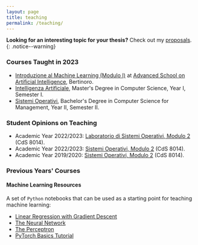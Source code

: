 ```yaml
---
layout: page
title: teaching
permalink: /teaching/
---
```


**Looking for an interesting topic for your thesis?** Check out my [proposals](proposals). 
{: .notice--warning}

### Courses Taught in 2023

* [Introduzione al Machine Learning (Modulo I)](https://github.com/lozingaro/asai-er-ml) at [Advanced School on Artificial Intelligence](https://asai-er.github.io), Bertinoro.
* [Intelligenza Artificiale](81940), Master's Degree in Computer Science, Year I, Semester I.
* [Sistemi Operativi](08574), Bachelor's Degree in Computer Science for Management, Year II, Semester II.

### Student Opinions on Teaching

* Academic Year 2022/2023: [Laboratorio di Sistemi Operativi, Modulo 2](../assets/pdf/Resoconto-20222497664.pdf) (CdS 8014).
* Academic Year 2022/2023: [Sistemi Operativi, Modulo 2](../assets/pdf/Resoconto-20222497120.pdf) (CdS 8014).
* Academic Year 2019/2020: [Sistemi Operativi, Modulo 2](../assets/pdf/Resoconto-20192460892.pdf) (CdS 8014).

### Previous Years' Courses

#### Machine Learning Resources

A set of `Python` notebooks that can be used as a starting point for teaching machine learning:

* [Linear Regression with Gradient Descent](/assets/src/linear-regression-w-gradient-descent.ipynb)
* [The Neural Network](../assets/src/nn-rulez.ipynb)
* [The Perceptron](../assets/src/percettrone.ipynb)
* [PyTorch Basics Tutorial](../assets/src/pytorch-tutorial.ipynb)